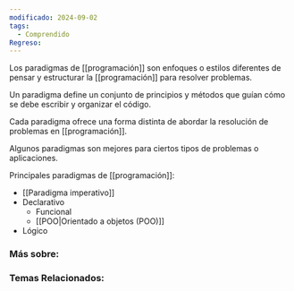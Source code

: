 ```yaml
---
modificado: 2024-09-02
tags:
  - Comprendido
Regreso:
---
```

Los paradigmas de [[programación]] son enfoques o estilos diferentes de pensar y estructurar la [[programación]] para resolver problemas.

Un paradigma define un conjunto de principios y métodos que guían cómo se debe escribir y organizar el código.

Cada paradigma ofrece una forma distinta de abordar la resolución de problemas en [[programación]]. 

Algunos paradigmas son mejores para ciertos tipos de problemas o aplicaciones.

Principales paradigmas de [[programación]]:

+ [[Paradigma imperativo]]
+ Declarativo
	+ Funcional
	+ [[POO|Orientado a objetos (POO)]]
+ Lógico



### Más sobre: 

### Temas Relacionados:
